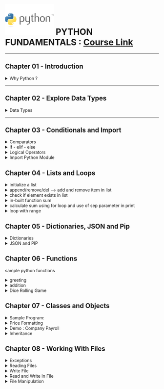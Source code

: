 # ![python fundamentals](./Python-logo.jpg "python logo") PYTHON FUNDAMENTALS : [Course Link](https://app.pluralsight.com/ilx/video-courses/clips/9be6a792-b1cb-4fe6-990f-9b746e31f9e6 "Python Pluralsight Course")

---
 ## Chapter 01 - Introduction   
 
  <details>
    <summary>Why Python ?</summary>
      <p>  
        1. **Versatile** programming language.It can be used in :   
          - Data Science
          - Machine Learning
          - Web Development

        2. Strong Community   
          There is a package for everything

        3. Easy to Learn   
          - easy to read
          - concise
          - interpreted language

      </p>
  </details>

---
 ## Chapter 02 - Explore Data Types   
 
 <details>
  <summary>Data Types </summary>
  
  <p>
   Primitive data type - int, float, string, boolean   
   
Python assumes the type of variables based on data types   

```python
amount=10
```
>Python infers that amount is an **int** since its a whole number

---

```python
amount=10.5
```
>Python infers that amount is an **float** since its a decimal number


## writing python programs

```python
tax=0.06
total= amount + amount*tax
print(total) # 10.6

amount=100
total= amount + amount*tax
print(total)  # 106.0
```

### Data Type conversion function   

convert a float to an int
>amount= int(10.6) # 10

convert int to a float   
>amount=float(10) # 10.0

concatenate string

```python
hello="hello"
name="sarah"
greeting= hello + name
print(greeting) # hellosarah
```

### python input function   

```python
my_name= input("what is your name \n")
print("input name is " + my_name) # input name is swat sinha
```


See below codes to understadnd type conversion:   
<details>
  <summary>Decade Calculator</summary>
  <p>
Take input from user and calculate how many decades old 
    
```python
age= input("how old are you \n")
decades= age/10  
```

>TypeError: unsupported operand type(s) for /: 'str' and 'int'


```python
age= int (input("how old are you \n")) # type 34
decades= age/10  
print("you are " + str(decades) + " decades old.") 
# output - you are 3.4 decades old.
```

>But we we want output like "3 decades and 4 years old" then we need quotient and remainder values

```python
user_age= int (input("how old are you \n")) # type 34
user_decades= user_age // 10
user_years=   user_age % 10
print("you are " + str(user_decades) + " decades and " + str(user_years) + " years old") 
# output - you are 3 decades and 4 years old
```

  </p>
</details>

  </p>
 </details>

---
 ## Chapter 03 - Conditionals and Import   
 
<details>
  <summary>Comparators</summary>
  <p>
   
   1. equal to   
      >print(temp == 95)  # True/False based on temp value   

  2. less than   
  >print(temp < 95)  # True/False based on temp value   

  3. less than equal to   
  >print(temp <= 95)  # True/False based on temp value   

4. greater than   
   >print(temp > 95)  # True/False based on temp value  

5. greater than equal to   
   >print(temp >= 95)  # True/False based on temp value   

6. not equal to   
   >print(temp != 95)  # True/False based on temp value   

  </p>
</details>

<details>
  <summary>if - elif - else</summary>
 
  <p>
   
   ```python
# if - elif - else

temperature=55
if temperature > 80 :
    print("Its too hot")
    print("Stay Inside")
elif temperature <60:
    print("Its too cold")
    print("Stay Inside")
else :
    print("Enjoy the outdoors")
# Output below: 
#Its too cold
#Stay Inside

```

  </p>
</details>


<details>
  <summary>Logical Operators</summary>
  <p>
   
   1. and   
   2. or   
   3. not   

   
   'and' , 'or' ->  combine multiple comparisons   
   'not' -> negate a comparison   

   ```python

# combile 'if' with 'or'    
temperature=85    
if temperature > 80 or temperature < 60:
    print("Stay Inside")
else :
    print("Enjoy the outdoors")
# Output : Stay Inside


# combine 'if' with 'and'    
temperature=75  
forcaset='pleasant'

if temperature < 80 and forcaset != 'rainy':
    print("Go Outside")
else :
    print("Stay Inside")
# Output : Go Outside

# not if
forcaset='rainy'
if not forcaset == 'rainy':
    print("Go Outside Inside")
else :
    print("Stay Inside")
# Output: Stay Inside

# not boolean
raining=True
if not raining:
    print("Go Outside")
else:
    print("Stay Inside")
# Output: Stay Inside

```
   
  </p>
  </details>

<details>
  <summary>Import Python Module</summary>
  <p>
   When we install python in computer we get :   

   - python interpreter: python's built-in functionality   

   - python standard library: we need something extra e.g math,datetime,random then we can import from this Python Standard Library   
  
   [Python Standard Library Link](https://docs.python.org/3/library/index.html "Python Standard Linrary")   


   ```python
import random

guess = int(input("Guess the dice roll : \n "))
print('user answered : ' + str(guess))

roll= random.randint(1,6) # function will return a random number between 1 and 6
print("the computer rolled a " + str(roll))

if guess== roll:
    print("Correct: you won !!!")
else:
    print("Wrong guess ... ")

```
  </p>
</details>

 ## Chapter 04 - Lists and Loops   
<details>
  <summary>initialize a list  </summary>
  <p>
    
 ```python
## LIST

# initialize list
acronyms=[]
print(acronyms) # []

acronyms=['LOL', 'IDK', 'SMH']
print( acronyms) # ['LOL', 'IDK', 'SMH']
```

  </p>
</details>

<details>
  <summary>append/remove/del --> add and remove item in list </summary>
  <p>
   
```python
acronyms.append('TBH') 
acronyms.append('BFN') 
print( acronyms) # ['LOL', 'IDK', 'SMH', 'TBH', 'BFN']

# remove ->  remove element by value
acronyms.remove("TBH")
print( acronyms) # ['LOL', 'IDK', 'SMH', 'BFN']

# del ->  remove element by index
del acronyms[2]
print( acronyms) # ['LOL', 'IDK', 'BFN']

# Error Cases
'''
acronyms.remove("ABC") # ValueError: list.remove(x): x not in list
del acronyms[3] # IndexError: list assignment index out of range
'''
```
  </p>
</details>

 <details>
  <summary> check if element exists in list</summary>
  <p>
   
   ```python
if 1 in [1,2,3,4,5]:
    print("true")
    
word= "TBH"
if word in acronyms:
    print(word + " is in the list")
else:
    print(word + " is not in the list")
   ```
  </p>
 </details>


 <details>
  <summary> in-built function sum </summary>
  <p>
   
 ```python
myexpenses = [1,2,3,4,5]
total= sum(myexpenses)
print("total expense is : " , total) # total expense is :  15
```

</p>
</details>


 <details>
  <summary> calculate sum using for loop and use of sep parameter in print </summary>
  <p>

```python

expenses= [10.50, 8, 5, 15, 20, 5, 3]
sum=0 # note: as a practice - we should npt keep variable name as some prefedined keyword
for x in expenses:
    sum= sum + x

print("you spent $" , sum)   # you spent $ 66.5 -> space after $ is added by default 

# sep parameter in print
print("you spent $" , sum, sep='') # you spent $66.5
print("you spent $" , sum, sep='---') # you spent $---66.5
```

</p>
</details>


 <details>
  <summary> loop with range </summary>
  <p>
   syntax for range is below   
   
   ```python

# range(num)  -> means 0 to num   
# range(7) means -> 0 to 6 : 0,1,2,3,4,5,6      

# range(start, stop, step)   
# range(0,7,1) --> 0,1,2,3,4,5,6   

# range(2,14,2) --> 2,4,6,8,10,12   
  

for i in range(2,14,2):
    print(i)

  ```
  
  we will now use range with for loop:
   
```python
total=0
expenses=[]

num_expenses = int(input("Enter number of expenses : "))
for i in range(num_expenses):
    expenses.append(float(input("Enter an expense :  \n")))

total= sum(expenses)
print("You spent $", total, sep='')
```

<details>
  <summary> Demo: Loan Calculator</summary>
  <p> 

```python
# get details of loan

money_owed= float(input("how much money do you owe in dollars ? \n")) # $50,000

apr= float(input("what is annual roi ? \n")) # 3%

payment= float(input("how much you will pay off each month in dollars ? \n")) # $1000

months= int(input("how many months do you want to see the results for ? \n")) # 54

monthly_rate= apr/100/12

for i in range(months):
    # calculate interest to pay
    interest_paid = money_owed * monthly_rate

    # add in interest
    money_owed= money_owed + interest_paid
    
    if(money_owed - payment <= 0):
        print("last payment is ", money_owed)
        print("you paid off the loan in ", i+1 , " months ")
        break
    
    # make payment
    money_owed= money_owed - payment

    print("Paid : ", payment, "of which ", interest_paid, " was the interest", end=' ')
    print("Now I owe ", money_owed)
```
</p>
</details>

</p>
</details>


 ## Chapter 05 - Dictionaries, JSON and Pip   

 <details>
    <summary> Dictionaries  </summary>
    <p>
     
   <details>
    <summary> Need for Dictionary </summary>
    <p>
    lets say we want to store a list of acronyms and their translations.   
    We can use 2 lists as below :   
  
   ```python
       acronyms=['LOL', 'IDK' , 'TBH']
       translations=['laugh out loud', 'i dont know', 'to be honest']
   ```

But the problem here is if we add to one list then we need to add to other.      
Similarly, if we remove an item from one list we need to remove from other list as well.   


To solve this we can use ***Dictionary***   

A Dictionary maps key to value. Here the acronym can be key and translation can be value.   
To look up a value in dictionary we need to send key(instead of index)   


```python

acronyms= { 'LOL': 'laugh out loud', 'IDK': "i don't know", 'TBH': 'to be honest'}
print(acronyms['LOL']) # laugh out loud

```

## Dictionary like list can hold anything   

```python

menu= {'Soup' : 5, 'Salad': 6} # valid
print("menu is : " , menu)

my_dict= {10: 'hello', 2: 6.5} # valid
print("my_dict is : " , my_dict)

randon_dict= {10: 'hello', 'name': 6.5, 4.2: 'got it'} # valid
print("randon_dict is : " , randon_dict) # {10: 'hello', 'name': 6.5, 4.2: 'got it'}
print(randon_dict[10]) # hello
print(randon_dict['name']) # 6.5
print(randon_dict[4.2]) # got it
```

  </p>
</details>
    
 
 <details>
        <summary> CRUD in Dictionary </summary>
        <p>
         #### Create Dictionary   
   
We can initialize an empty dictionary and then add key/value to it   

```python

acronyms={}
acronyms['LOL'] = 'laugh out loud'
acronyms['IDK'] = "i don't know"
acronyms['TBH'] = 'to be honest'
print(acronyms) # acronyms  {'LOL': 'laugh out loud', 'IDK': "i don't know", 'TBH': 'to be honest'}
```

#### Updating value in Dictionary

```python
acronyms={}
acronyms['LOL'] = 'laugh out loud'
acronyms['IDK'] = "i don't know"
acronyms['TBH'] = 'to be honest'

print(acronyms['TBH'])  # to be honest

acronyms['TBH']= 'honestly'
print(acronyms['TBH']) # honestly
```



#### delete value in Dictionary   

To delete a value - use del with key   
 
```python
acronyms={}
acronyms['LOL'] = 'laugh out loud'
acronyms['IDK'] = "i don't know"
acronyms['TBH'] = 'to be honest'
print("acronyms : ", acronyms)
del acronyms['IDK']
print("acronyms : ", acronyms)
```

if we use del for a key not present   

```python
# del acronyms['ABC'] # KeyError
```

To avoid this we should use get   

```python
acronyms= { 'LOL': 'laugh out loud', 'IDK': "i don't know", 'TBH': 'to be honest'}
definition= acronyms.get('ABC')
print(definition) # if key is not there it will return None type (None - absence of a value)

if definition:
    del acronyms['ABC'] 
else:
    print("key does not exist")
```

 </p>
 </details>



Below is sample code using dictionary for movie schedule   

<details>
  <summary> Movie Schedule </summary>
  <p> 

```python

current_movies= {
    'The Grinch': '11:00 AM',
    'Rudolph': '1:00 PM',
    'Frosty the Snowman': '3:00 PM',
    'Christmas Vacation': '5:00 PM'
}

print("We are showing the following movies: ")
for key in current_movies:
    print(key)

movie= input("what movie would you like the show time for?  \n ")
showtime= current_movies.get(movie)

if showtime == None:
    print("Requested movie is not playing")
else:
    print(movie, " is playing at : ", showtime) 
```
</p>
</details>

<details>
  <summary> Combining Lists and Dictionaries </summary>
  
 <p> 
 We saw how to use Dictionaries, lets see more complex situations where we need to combine lists with dictionaries   
 
Lets say we have three different menu lists- breakfast, lunch and dinner   
```python

breakfast=["corn flakes", "idly" , "noodles"]   
lunch= ["rice meal", "roti meal", "dosa"]   
dinner= ["curd rice", "oats" , "milk"]

# now to combime these into one list we can use :

menus= [
       ["corn flakes", "idly" , "noodles"],
       ["rice meal", "roti meal", "fruits"], 
       ["curd rice", "oats" , "milk"]]
       
print("Breakfast Menu \t ", menus[0]) # ['corn flakes', 'idly', 'noodles']
print("Lunch Menu \t ", menus[1]) # ['rice meal', 'roti meal', 'fruits']
print("Dinner Menu \t ", menus[2]) # ['curd rice', 'oats', 'milk']

# To get individual item from inner list
print("Breakfast Menu second item \t ", menus[0][1]) # idly

```
Instead of using list of lists as above, we canm also use dictionary   

```python
menus =  {
          'breakfast' : ["corn flakes", "idly" , "noodles"],
          'lunch': ["rice meal", "roti meal", "fruits"], 
          'dinner' : ["curd rice", "oats" , "milk"]
         };
print("Breakfast Menu \t ", menus['breakfast']) # ['corn flakes', 'idly', 'noodles']
print("Lunch Menu \t ", menus['lunch']) # ['rice meal', 'roti meal', 'fruits']
print("Dinner Menu \t ", menus['dinner']) # ['curd rice', 'oats', 'milk']
```

the above code works well but what if we have many more menus- we may need to type each key then   
lets try using for loop instead   
Note: By default for loop in dictionary returns key which won'y help us as we want values   
so we will use items method

```python
menus =  {
          'breakfast' : ["corn flakes", "idly" , "noodles"],
          'lunch': ["rice meal", "roti meal", "fruits"], 
          'dinner' : ["curd rice", "oats" , "milk"]
         };

for menuName,menuValue in menus.items():
    print (menuName , ':' ,  menuValue)

```

We can also use dictionary to represent object   

```python
person= {
    'name': 'Sarah Smith',
    'city': 'Orlando',
    'age': 100
}
print(person.get('name') , "is " , person.get('age') , "years old ") # Sarah Smith is  100 years old 
```


<details>
  <summary> Print all emails </summary>
  
 <p> 
  
```python
contacts= {
    'number': 4,
    'students': [
        {'name': 'Sarah Holderness', 'email': "sarah@example.com" },
        {'name': 'Harry Potter ', 'email': "harry@example.com" },
        {'name': 'Ron Weasley', 'email': "ron@example.com" }
    ]
}

print("Student Emails \n")
for student in contacts['students']:
    print(student['email'])
```
 
 </p>
 </details>

 </p>
</details>


</p>
</details>

 <details>
  <summary> JSON and PIP </summary>
  <p> 

we will now see requesting data from internet using **request** package and we will see how to install this package using **pip**   

## HTTP request in python   
The ***request*** library let us do HTTP request   

***pip*** - used to install any package from python package index   

### to check if pip is installed 
> pip3 --version

### install the required package by 
> pip3 install requests   


We will make request to api - **http://api.open-notify.org/astros.json**   
It would return json response in format:   

```javascript
{
  "message": "success",
  "number": NUMBER_OF_PEOPLE_IN_SPACE,
  "people": [
    {"name": NAME, "craft": SPACECRAFT_NAME},
    ...
  ]
}
```

We will now write code in python for ***people currently in space***   

```python
import requests

response= requests.get('http://api.open-notify.org/astros.json')
json= response.json()


print("The people currently in space are: \n")

for person in json['people']:
    print(person['name'])

```

<details>
 <summary>Creating Python Virtual Environment</summary>
 <p>
  The command we gave earlier:   
  
  > pip3 install requests

installed requests package globally   
But in case one project need version A and other project version B then it will cause problem.   
For this we need ***Python Virtual Environment***   

Details: https://docs.python.org/3/library/venv.html   

Lets create it   

1. uninstall existing requests package(so that we can show request package in new virtual environment)      
> pip3 uninstall requests   

2. create virtual environment with name say ***venv***
> python3 -m venv venv   

this will create directory venv   
and inside this venv there would be bin folder ***activate*** script and version of ***python*** and ***pip***   

<img width="1119" alt="image" src="https://github.com/user-attachments/assets/da69f6c9-19d4-40b6-9113-b887b1e9e58a" />




4. To use package inside this virtual environment(venv), we need to activate it   
source dir_name/bin/activate

> source venv/bin/activate   

Once activated we can see the name in parenthesis (highlighted in red below) which indicated its activated      
<img width="1119" alt="image" src="https://github.com/user-attachments/assets/c7e394dd-d603-4642-b0d4-13fc34246931" />

5. now if we give command to install ***requests*** it will install locally inside the virtual environment   

> pip3 install requests

6. Now to use it VS code does know to run python with our new virtual environment.   
It do prompt us to select the venv when we create it but in case it does not prompt we can select manually by   

View --> Command Palette --> type ***search interpreter*** --> scroll and select python version and venv (see below)
<img width="1064" alt="image" src="https://github.com/user-attachments/assets/36eb86b5-ad43-4b62-902d-cd52c1fd034f" />

now if we open the file and run play button it will execute the program and show output in terminal
 
7. To deactivate virtual environment we just need to type   

> deactivate

<details>
 <summary>Weather API using key</summary>
 <p>
  We will use weather api
go to https://www.weatherapi.com/  -> click on pricing   -> free   --> signup --> verify email --> login   
we will be able to see API key -> copy and save it (1385a520dfdb4dfeb0f192814250203)   

now go to home page(click on home icon) -> then go to API Explorer
https://www.weatherapi.com/api-explorer.aspx   
and paste key
<img width="1515" alt="image" src="https://github.com/user-attachments/assets/17e1e7db-13f8-4762-bc23-44e4dad171a4" />

If we now click on show response, it will create utl to be used in code   
and also complete data in response   
<img width="666" alt="image" src="https://github.com/user-attachments/assets/703a4cc6-1538-4c55-8462-6e9a3402e67b" />

We will write code to use url highlighted above and also extract highligted data from the complete response   

```python

import requests

city= "London"
url = "http://api.weatherapi.com/v1/current.json?key=1385a520dfdb4dfeb0f192814250203&q=" + city + "&aqi=no"
response= requests.get(url)
weather_json= response.json()

'''the below line is also working 
print(weather_json['current']['temp_f']) # working
'''

temp = weather_json.get('current').get('temp_f')
print(temp) # 39.4

description = weather_json.get('current').get('condition').get('text')
print(description) # clear

print("Today's weather in " + city + " is " + description + " and temperature is " + str(temp) + " degrees ")

```


 </p>
</details>

 </p>
</details>

   
</p>

</details>


 ## Chapter 06 - Functions   

 sample python functions

  <details>
  <summary>greeting</summary>
  <p>

```python
def greeting(name):
    print("Hello " + name)

input_name= input("Enter your name \n")
greeting(input_name)
```

***Local scope*** : variable created inside a function and can only be used inside that function. Here name is location variable inside function greeting   

  </p>
  </details>





 <details>
  <summary>addition</summary>
  <p>
   
   ```python
   def addition(a,b):
    return a + b

num1= float(input("Enter your first number \n"))
num2= float(input("Enter your second number \n"))
result= addition(num1, num2)
print("result of addition is : ", result)

```



***Note***: We can use function to organize code as well . 
So the other way to write code for above function is :   


```python

def addition(a,b):
    return a+b

def main():
    num1= float(input("Enter your first number \n"))
    num2= float(input("Enter your second number \n"))
    result= addition(num1 , num2)
    print("result of addition is : ", result)
    
main()

```
</p>
</details>

 
 <details>
  <summary>Dice Rolling Game</summary>
  <p>
   
   Basic dice game where two users will roll a pair of dice to see who wins   

  ```python

import random

def roll_dice():
    dice_total= random.randint(1,6) + random.randint(1,6)
    return dice_total

def main():
    player1= input("Enter Player 1 name \n")
    player2= input("Enter Player 2 name \n")
    roll1= roll_dice()
    roll2= roll_dice()
    print(player1 , "rolled : ", roll1)
    print(player2 , "rolled : ", roll2)
    
    if(roll1 > roll2):
        print(player1 , "wins")
    elif(roll2 > roll1):
        print(player2 , "wins")
    else:
        print("its a tie")

main()

  ```
  </p>
 </details>

  ## Chapter 07 - Classes and Objects   
  
<details>
  <summary>Sample Program: </summary>
 
```python

class Robot_Dog:
    def __init__(self, name, breed):
        self.name= name
        self.breed= breed
        
    def bark(self):
        print("Woof Woof !!!")

# Main Program
my_dog= Robot_Dog('Spot', 'Chihuaha')
print(my_dog.name)
print(my_dog.breed)
my_dog.bark() 


'''
Output is:
Spot
Chihuaha
Woof Woof !!!
'''
```

</details>


<details>
 <summary>Price Formatting</summary>   

 This price formatting will be useful in below Company Payroll demo   

 
 ```python
print('hello','world') # hello world
print('hello', 'world', sep='') # helloworld
print('----------------')

salary= 50000
paycheck= salary/52
print('paycheck ', paycheck) # paycheck  961.5384615384615

# rounding `n` to 2 decimal places
paycheckRoundOff = round(paycheck, 2) 

print('paycheckRoundOff : ', paycheckRoundOff)  # paycheckRoundOff:  961.54
print('paycheckRoundOff with dollar : $',paycheckRoundOff)  # paycheckRoundOff with dollar :$ 961.54 (note: there is space after dollar)
print('paycheck with dollar formatted: ', '$',paycheckRoundOff, sep='') # paycheck with dollar formatted:$961.54


print('----------------')

print('Alternative method is below : ')
formatted_price = f"${paycheckRoundOff:.2f}"
print('formatted_price :' , formatted_price)

print(f'Pay Check:  ${paycheck:,.2f}')
 ```

</details>



<details>
 <summary>Demo : Company Payroll </summary>

employee.py   
```python

class Employee:
    def __init__(self, fname, lname, salary):
        self.fname= fname
        self.lname= lname
        self.salary= salary
    
    def calculate_paycheck(self):
        return self.salary/52
```

company.py   


```python
from employee import Employee

class Company:
    def __init__(self):
        self.employees=[]
    
    def add_employee(self, new_employee):
        self.employees.append(new_employee)
    
    def display_employees(self):
        print('Current Employees are: ')
        for i in self.employees:
            print(i.fname, i.lname)
        print('----------------')
    
    def pay_employees(self):
        print('Paying Employees : ')
        for i in self.employees:
            print('Paycheck for : ', i.fname , i.lname)
            print(f'Amount:  ${i.calculate_paycheck():,.2f}')
            print('---------------------')
            
        
        

def main():
    my_company= Company()
    employee1= Employee('Sarah', 'Hess', 50000)
    my_company.add_employee(employee1)
    employee2= Employee('Lee', 'Smith', 25000)
    my_company.add_employee(employee2)
    employee3= Employee('Bob', 'Brown', 60000)
    my_company.add_employee(employee3)
    
    # print(my_company.employees)
    '''
    Output: [<employee.Employee object at 0x100acea50>, <employee.Employee object at 0x100c10a50>, <employee.Employee object at 0x100c10b90>]
    '''
    
    my_company.display_employees()
    
    my_company.pay_employees()
    
    

main()



```
Outout is below:   
 
<img width="282" alt="image" src="https://github.com/user-attachments/assets/0d8623a2-4d85-4049-81be-67fde238c2cd" />


</details>

<details>
 <summary>Inheritance</summary>
 <p>
  Relationships in Object Oriented Programming   

1.  has a relationship:   
  - A company has employees   
  - A robot has a battery   

2. is a relationship:   
  - A robot dog is a robot
  - A robot cats is a robot   

Note: is-a-relationship is also called **inheritance**   

<details>
 <summary>Inheritance Demo</summary>
 <p>
  
```python
class Robot:
    def __init__(self, name):
        self.name= name
        self.position=[0,0]
        print("My name is : ", self.name)
    
    def walk(self,x):
        self.position[0]=self.position[0] + x
        print("New position: ", self.position)
    
    def eat(self):
        print("I am hungry !!")
        
class Robot_Dog(Robot):  # inheriting parent class
    def make_noise(self):
        print("Woof Woof !!!")
    
    def eat(self):    # Method Overiding
        super().eat() # calling parent class eat() method
        print("I like Bacon!!!")
        
my_robot_dog= Robot_Dog('Bud') 
my_robot_dog.walk(20)
my_robot_dog.make_noise() 
my_robot_dog.eat()

```
   

Output:   

<img width="568" alt="image" src="https://github.com/user-attachments/assets/95e5f585-5352-4d82-beca-d61d8326c11e" />   


 </p>
</details>

Benefits of Inheritance:   
1. lets us model real world relationships   
2. let is reuse code   

<details>
 <summary>Company Payroll With Inheritance</summary>
 <p>
 Now we are going to use inheritance to add different types of Employee class   

Unlike in Company Payroll demo above, the company not only has employees that earn a salary but also hourly and commission employee   
   
So lets create a general Employee class for below three three types of employee to inherit from   
   
1. SalariedEmployee   
2. HourlyEmployee   
3. CommissionEmployee   

***employee.py***   

```python
class Employee:
    def __init__(self, fname, lname):
        self.fname= fname
        self.lname= lname
 
    


class SalariedEmployee(Employee):
    def __init__(self,fname, lname, salary):
        super().__init__(fname, lname)
        self.salary= salary
    
    def calculate_paycheck(self):
        return self.salary/52

class HourlyEmployee(Employee):
    def __init__(self,fname, lname, weekly_hours, hourly_rate):
        super().__init__(fname, lname)
        self.weekly_hours= weekly_hours
        self.hourly_rate= hourly_rate
    
    def calculate_paycheck(self):
        return self.weekly_hours * self.hourly_rate

class CommissionEmployee(SalariedEmployee):
    def __init__(self, fname, lname, salary, sales_num, com_rate):
        super().__init__(fname, lname, salary)
        self.sales_num = sales_num
        self.com_rate = com_rate
    
    def calculate_paycheck(self):
        regular_salary= super().calculate_paycheck()
        total_commission= self.sales_num * self.com_rate
        return regular_salary + total_commission

```

***company.py***      

```python
from employee import SalariedEmployee, HourlyEmployee, CommissionEmployee

class Company:
    def __init__(self):
        self.employees=[]
    
    def add_employee(self, new_employee):
        self.employees.append(new_employee)
    
    def display_employees(self):
        print('Current Employees are: ')
        for i in self.employees:
            print(i.fname, i.lname)
        print('----------------')

    def pay_employees(self):
        print('Paying Employees : ')
        for i in self.employees:
            print('Paycheck for : ', i.fname , i.lname)
            print(f'Amount:  ${i.calculate_paycheck():,.2f}')
            print('---------------------')
            
  
def main():
    my_company= Company()
    employee1= SalariedEmployee('Sarah', 'Hess', 50000)
    my_company.add_employee(employee1)
    
    employee2= HourlyEmployee('Lee', 'Smith', 25, 50)
    my_company.add_employee(employee2)
    
    employee3= CommissionEmployee('Bob', 'Brown', 30000, 5, 200)
    my_company.add_employee(employee3)
    
    my_company.display_employees()
    my_company.pay_employees()
    

main()


```
  
Outout is below:   

<img width="502" alt="image" src="https://github.com/user-attachments/assets/55a3fbde-6896-4631-add0-c4c2da89a6c4" />


 </p>
</details>


 </p>
</details>


## Chapter 08 - Working With Files   
  

<details>
  <summary>Exceptions </summary>
  <p>
 
**Without Exception**   

```python
acronyms= {
    'LOL' : 'laugh out loud',
    'IDK': "I dont't know",
    'TBH': "To Be Honest"
    }
acronym = 'TBH'

definition = acronyms[acronym]
print('Definition of ', acronym , ' is ' , definition)
print('The program keeps going on ...') 
```
Output:   

![image](https://github.com/user-attachments/assets/b80ef799-b4bb-407b-b25f-7843e76a2995)



**With Exception**

```python
acronyms= {
    'LOL' : 'laugh out loud',
    'IDK': "I dont't know",
    'TBH': "To Be Honest"
    }
acronym = 'BTW'

definition = acronyms[acronym]
print('Definition of ', acronym , ' is ' , definition)
print('The program keeps going on ...') 
```

Output:   
![image](https://github.com/user-attachments/assets/f48cd619-4d24-4f1c-8362-185f98591968)



To Handle this we use try/except   
 <img width="599" alt="image" src="https://github.com/user-attachments/assets/b78b7817-5e99-4c02-ab5d-1cfeb7773c10" />

```python
acronyms= {
    'LOL' : 'laugh out loud',
    'IDK': "I dont't know",
    'TBH': "To Be Honest"
    }
acronym = 'BTW'

try:
    definition = acronyms[acronym]
    print('Definition of ', acronyms , ' is ' , definition)
except:
    print('The acronym ', acronym, 'does not exist')

print('The program keeps going on ...')
```

Output:   
![image](https://github.com/user-attachments/assets/fa15d819-826a-45ff-ae5a-a5314e8c812e)

**finally** - to execute code after try/except block.
The code in *finally* block will execute whether there is error or not  

<details>
 <summary>raising exception</summary>
 As a python developer we can raise/throw an exception if a certain condition occurs   
e.g: In the above example where BTW does not exist we decided to raise KeyError exception   

<details>
 <summary>raise pre-defined exception</summary>

 ```python
 def remainder_division(a,b):
    if b == 0:
        raise ZeroDivisionError
    
    result= a//b
    remainder= a%b
    print(a, "/" , b , "is ", result, " and remainder is : ", remainder)
    
# Main Program
remainder_division(10,0)
 ```
Output:   
![image](https://github.com/user-attachments/assets/04c31c5a-ab7f-4e58-b7c0-99c298d9d868)

</details>

<details>
 <summary>raise custom exception</summary>
 
 ```python
 
 def remainder_division(a,b):
    if b == 0:
        raise Exception("Divisor cannot be zero")
    
    result= a//b
    remainder= a%b
    print(a, "/" , b , "is ", result, " and remainder is : ", remainder)
    
# Main Program
remainder_division(10,0)
 ```
Output:   
![image](https://github.com/user-attachments/assets/8559b7b4-334a-4773-9185-2138b08dc726)

</details>
</details>



 </p>
</details>



  <details>
  <summary>Reading Files </summary>
    <p>   

  **Task** :  Finding acronym in a text file   
 
1. Ask user what acronym they are looking for   
2. Open the file   
3. Loop and read each line of file   
4. Check if current acronym matches with what the user is looking for   
5. print the definition

Lets say we have file acronyms.txt
```javascript
'LOL' - 'laugh out loud',
'IDK' -  "I dont't know",
'TBH' -  "To Be Honest"
```

**Ways to read a file**

   <details>
    <summary>read method</summary>
    <p>
*read* method returns the whole file as a string by default or it will return the specificed number of bytes   

     
   ```python
    
    file=open('acronyms.txt')
    try:
     # file operations
     result= file.read()
     print(result)
    finally: 
     file.close()
   ```
   

   Output:   
![image](https://github.com/user-attachments/assets/85533195-6286-4a04-8d56-0a44810f69b6)

 </p>
   </details>

<details>
    <summary>readline method</summary>
 <p>
  *readline* method returns the next line of the file as a string

  ```python
file=open('acronyms.txt')
try:
    # file operations
    result= file.readline()
    print(result)
finally: 
    file.close()
```
Output:   
![image](https://github.com/user-attachments/assets/63628eda-2145-4f47-80ec-7608e0e1f029)

 </p>
</details>


<details>
    <summary>readlines method</summary>
    <p>
    *readlines* returns the list of strings of all of the lines in the file
     
   ```python
     file=open('acronyms.txt')
     try:
      # file operations
      result= file.readlines()
      print(result)
    finally: 
      file.close()
   ```

    Output:    
![image](https://github.com/user-attachments/assets/f03c7c19-51f1-4b82-950a-23c83cee8476)

Since it returns a list ee can loop over and print each line   

```python
file=open('acronyms.txt')
try:
    # file operations
    result= file.readlines()
    # print(result)
    for line in result:
        print(line)
    
finally: 
    file.close()
```
Output:   
![image](https://github.com/user-attachments/assets/41053aa5-454f-44b8-b4cf-6ad5f11aa10d)

This type of loop for reading file is used so often hence there is shortcut 
```python
file=open('acronyms.txt')
try:
    # file operations
    #result= file.readlines()
    for line in file:
        print(line)
    
finally: 
    file.close()
```
Output:   
![image](https://github.com/user-attachments/assets/7b2a5c77-9df1-43cc-b640-abfe4ecd19dd)
   </p>
</details>

<details>
 <summary>find acronym in file</summary>
 <p>
  
  ```python
  look_up= input("what acronym would you like to look up \n")
found= False

with open('acronyms.txt') as file:
    for line in file:
        if look_up in line:
            print(line)
            fount=True
            break

if not found:
    print('acronym doesnot exist in file')
 ```
Output:   

![image](https://github.com/user-attachments/assets/bff1665f-f425-4ac4-b7f2-57881805af58)

 </p>
</details>

 </p>
</details>

<details>
  <summary>Write File </summary>
Say we have file acronyms.txt with below contents:   
 
```javascript
 BY - Bye World
GA - Good Afternoon
 ```
 
 <p>
  1. Ask user what acronym they want to add   
  2. ask user for the definition   
  3. open the file   
  4. write new acronym and its definition to the file   

```python
acronym= input("what acronym do you want to add ? \n")
definition= input("what acronym do you want to add for above acronym \n") 

# with open('acronyms.txt', 'w') as file:
'''
w is for write mode but it deletes all previous content and then writes freshly
to apend new text at end we will use append - 'a' as below : 
'''
with open('acronyms.txt', 'a') as file:
    file.write(acronym + ' - ' + definition + '\n')
```
Output:   
![image](https://github.com/user-attachments/assets/8d3cf964-31cb-4feb-a4d8-e36e63d128a9)

Now acronyms.txt is changed to :   
```javascript
BY - Bye World
GA - Good Afternoon
GN - good night
```
 </p>
**Note**: With write or append mode if file does not exist it will create new file with it
However with read mode if file does not exist it will throw error

</details>

<details>
  <summary>Read and Write In File </summary>
  <p>

 ```python
def find_acronym():
    look_up= input("what acronym would you like to look up \n")
    found= False
    try:
        with open('acronyms.txt') as file:
            for line in file:
                if look_up in line:
                    print(line)
                    found=True
                    break
    except FileNotFoundError as e:
        print('File not found')
        return
        

    if not found:
        print('acronym doesnot exist in file')

def add_acronym():
    acronym= input("what acronym do you want to add ? \n")
    definition= input("what definition do you want to add for above acronym \n") 

    with open('acronyms.txt', 'a') as file:
        file.write(acronym + ' - ' + definition + '\n')

def main():
    choice= input("Do you want to find(F) or add(A) an acronym? \n")
    if choice == 'F':
        find_acronym()
    elif choice == 'A':
        add_acronym()

main()   
 ```
   
  </p>
  
 </p>
</details>

<details>
  <summary>File Manipulation </summary>
 <p>
 













    



